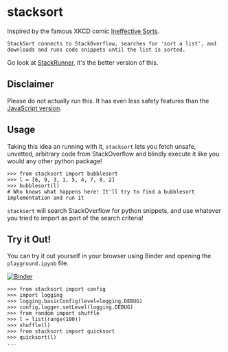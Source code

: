 # stacksort

Inspired by the famous XKCD comic [Ineffective Sorts](https://xkcd.com/1185/).

```
StackSort connects to StackOverflow, searches for 'sort a list', and downloads and runs code snippets until the list is sorted.
```

Go look at [StackRunner](https://github.com/buckley-w-david/stackrunner), it's the better version of this.

## Disclaimer

Please do not actually run this. It has even less safety features than the [JavaScript version](https://gkoberger.github.io/stacksort/).

## Usage

Taking this idea an running with it, `stacksort` lets you fetch unsafe, unvetted, arbitrary code from StackOverflow and blindly execute it like you would any other python package!

```
>>> from stacksort import bubblesort
>>> l = [6, 9, 3, 1, 5, 4, 7, 8, 2]
>>> bubblesort(l)
# Who knows what happens here! It'll try to find a bubblesort implementation and run it
```

`stacksort` will search StackOverflow for python snippets, and use whatever you tried to import as part of the search criteria!

## Try it Out!

You can try it out yourself in your browser using Binder and opening the `playground.ipynb` file. 

[![Binder](https://mybinder.org/badge_logo.svg)](https://mybinder.org/v2/gh/buckley-w-david/stacksort/master)

```
>>> from stacksort import config
>>> import logging
>>> logging.basicConfig(level=logging.DEBUG)
>>> config.logger.setLevel(logging.DEBUG)
>>> from random import shuffle
>>> l = list(range(100))
>>> shuffle(l)
>>> from stacksort import quicksort
>>> quicksort(l)
...
```
